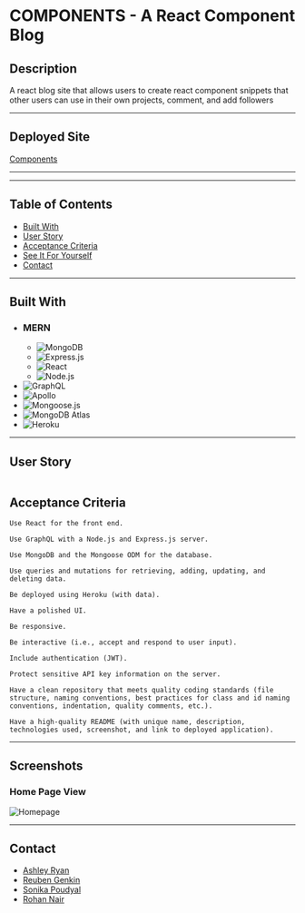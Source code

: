# COMPONENTS - A React Component Blog

## Description
A react blog site that allows users to create react component snippets that other users can use in their own projects, comment, and add followers

---

## Deployed Site
[Components](#)

---

---

## Table of Contents

* [Built With](#built-with)
* [User Story](#user-story)
* [Acceptance Criteria](#acceptance-criteria)
* [See It For Yourself](#screenshots)
* [Contact](#contact)

---


## Built With
* ### MERN
    - ![MongoDB](https://img.shields.io/badge/MongoDB-4EA94B?style=for-the-badge&logo=mongodb&logoColor=white)  
    -   ![Express.js](https://img.shields.io/badge/Express.js-404D59?style=for-the-badge)
    -  ![React](https://img.shields.io/badge/React-20232A?style=for-the-badge&logo=react&logoColor=61DAFB) 
    - ![Node.js](https://img.shields.io/badge/Node.js-43853D?style=for-the-badge&logo=node.js&logoColor=white) 
* ![GraphQL](https://img.shields.io/badge/GraphQL-E4405F?style=for-the-badge) 
 * ![Apollo](https://img.shields.io/badge/Apollo_Server-8B89CC?style=for-the-badge)  
  * ![Mongoose.js](https://img.shields.io/badge/Mongoose.js-880000?style=for-the-badge&logoColor=white)  
  * ![MongoDB Atlas](https://img.shields.io/badge/MongoDB%20Atlas-4EA94B?style=for-the-badge&logo=mongodb&logoColor=white)  
  * ![Heroku](https://img.shields.io/badge/Heroku-430098?style=for-the-badge&logo=heroku&logoColor=white)


---


## User Story
```

```
  
## Acceptance Criteria
```
Use React for the front end.

Use GraphQL with a Node.js and Express.js server.

Use MongoDB and the Mongoose ODM for the database.

Use queries and mutations for retrieving, adding, updating, and deleting data.

Be deployed using Heroku (with data).

Have a polished UI.

Be responsive.

Be interactive (i.e., accept and respond to user input).

Include authentication (JWT).

Protect sensitive API key information on the server.

Have a clean repository that meets quality coding standards (file structure, naming conventions, best practices for class and id naming conventions, indentation, quality comments, etc.).

Have a high-quality README (with unique name, description, technologies used, screenshot, and link to deployed application).
```
---
## Screenshots
### Home Page View
![Homepage](#)

---
## Contact
- [Ashley Ryan](https://github.com/ashryan125)
- [Reuben Genkin](https://github.com/ReubenGenkin)
- [Sonika Poudyal](https://github.com/sonipoud)
- [Rohan Nair](https://github.com/rohannj1993)